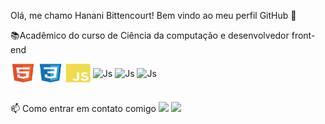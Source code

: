 Olá, me chamo Hanani Bittencourt! 
Bem vindo ao meu perfil GitHub 👋

📚Acadêmico do curso de Ciência da computação e desenvolvedor front-end
<div style="display: inline_block">
<img align="center" alt="HTML" height="30" width="40" src="https://raw.githubusercontent.com/devicons/devicon/master/icons/html5/html5-original.svg">

 <img align="center" alt="CSS" height="30" width="40" src="https://raw.githubusercontent.com/devicons/devicon/master/icons/css3/css3-original.svg">  

 <img align="center" alt="Js" height="30" width="40" src="https://raw.githubusercontent.com/devicons/devicon/master/icons/javascript/javascript-plain.svg"> 
 <img align="center" alt="Js" height="100" width="50" src="https://cdn.jsdelivr.net/gh/devicons/devicon/icons/php/php-original.svg" />
 
 <img align="center" alt="Js" height="100" width="50"  src="https://cdn.jsdelivr.net/gh/devicons/devicon/icons/mysql/mysql-original-wordmark.svg" />
 <img align="center" alt="Js" height="100" width="50"   src="https://cdn.jsdelivr.net/gh/devicons/devicon/icons/git/git-original-wordmark.svg" />
          
   




<br>

<br>


 📫 Como entrar em contato comigo
 [<img src="https://img.shields.io/badge/linkedin-%230077B5.svg?&style=for-the-badge&logo=linkedin&logoColor=white" />](https://www.linkedin.com/feed) [<img src = "https://img.shields.io/badge/instagram-%23E4405F.svg?&style=for-the-badge&logo=instagram&logoColor=white">](https://www.instagram.com/hani_bittencourt/)
          
          
 
 

 
       

 
 

 

          
                  
          
          
          
          

          
 

  

 
</div>
 

  
